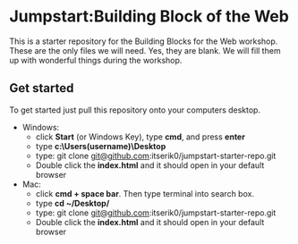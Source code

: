 # Jumpstart:Building Block of the Web

This is a starter repository for the Building Blocks for the Web workshop. These are the only files we will need. Yes, they are blank. We will fill them up with wonderful things during the workshop. 

## Get started

To get started just pull this repository onto your computers desktop.
- Windows: 
  - click **Start** (or Windows Key), type **cmd**, and press **enter**
  - type **c:\Users\(username)\Desktop**
  - type: git clone git@github.com:itserik0/jumpstart-starter-repo.git
  - Double click the **index.html** and it should open in your default browser
- Mac:
  - click **cmd + space bar**. Then type terminal into search box.
  - type **cd ~/Desktop/**
  - type: git clone git@github.com:itserik0/jumpstart-starter-repo.git
  - Double click the **index.html** and it should open in your default browser